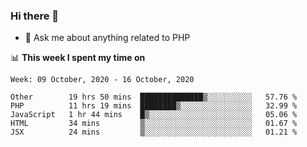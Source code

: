 ### Hi there 👋

<!--
**mustafaculban/mustafaculban** is a ✨ _special_ ✨ repository because its `README.md` (this file) appears on your GitHub profile.

Here are some ideas to get you started:

- 🌱 I’m currently learning ...
- 👯 I’m looking to collaborate on ...
- 🤔 I’m looking for help with ...
- 📫 How to reach me: ...
- 😄 Pronouns: ...
- ⚡ Fun fact: ...

-->
- 💬 Ask me about anything related to PHP


📊 **This week I spent my time on**
<!--START_SECTION:waka-->
```text
Week: 09 October, 2020 - 16 October, 2020

Other        19 hrs 50 mins  ██████████████▒░░░░░░░░░░   57.76 % 
PHP          11 hrs 19 mins  ████████▒░░░░░░░░░░░░░░░░   32.99 % 
JavaScript   1 hr 44 mins    █▒░░░░░░░░░░░░░░░░░░░░░░░   05.06 % 
HTML         34 mins         ▒░░░░░░░░░░░░░░░░░░░░░░░░   01.67 % 
JSX          24 mins         ▒░░░░░░░░░░░░░░░░░░░░░░░░   01.21 % 
```
<!--END_SECTION:waka-->
